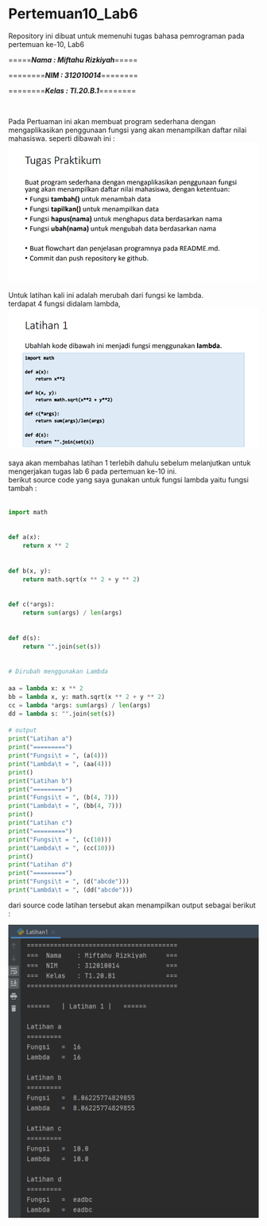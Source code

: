 # Pertemuan10_Lab6
Repository ini dibuat untuk memenuhi tugas bahasa pemrograman pada pertemuan ke-10, Lab6

=====***Nama : Miftahu Rizkiyah***=====

========***NIM  : 312010014***========

========***Kelas : TI.20.B.1***========

<br>

Pada Pertuaman ini akan membuat program sederhana dengan mengaplikasikan penggunaan fungsi yang akan menampilkan daftar nilai mahasiswa. seperti dibawah ini :
![Tugas_Lab6](Tugas_Praktikum_lab6.PNG)
<br>
<br>
Untuk latihan kali ini adalah merubah dari fungsi ke lambda.<br>
terdapat 4 fungsi didalam lambda,<br>
![Latihan1_fungsi_Lambda](Latihan1_Fungsi_Lambda.PNG)
<br>
<br>
saya akan membahas latihan 1 terlebih dahulu sebelum melanjutkan untuk mengerjakan tugas lab 6 pada pertemuan ke-10 ini.<br>
berikut source code yang saya gunakan untuk fungsi lambda yaitu fungsi tambah : <br>
<br>
```python
import math


def a(x):
    return x ** 2


def b(x, y):
    return math.sqrt(x ** 2 + y ** 2)


def c(*args):
    return sum(args) / len(args)


def d(s):
    return "".join(set(s))


# Dirubah menggunakan Lambda

aa = lambda x: x ** 2
bb = lambda x, y: math.sqrt(x ** 2 + y ** 2)
cc = lambda *args: sum(args) / len(args)
dd = lambda s: "".join(set(s))

# output
print("Latihan a")
print("=========")
print("Fungsi\t = ", (a(4)))
print("Lambda\t = ", (aa(4)))
print()
print("Latihan b")
print("=========")
print("Fungsi\t = ", (b(4, 7)))
print("Lambda\t = ", (bb(4, 7)))
print()
print("Latihan c")
print("=========")
print("Fungsi\t = ", (c(10)))
print("Lambda\t = ", (cc(10)))
print()
print("Latihan d")
print("=========")
print("Fungsi\t = ", (d("abcde")))
print("Lambda\t = ", (dd("abcde")))
```
dari source code latihan tersebut akan menampilkan output sebagai berikut : <br>

![Output_Latihan1](Output_Latihan1.PNG)



